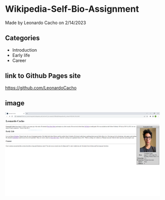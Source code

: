 # Wikipedia-Self-Bio-Assignment

Made by Leonardo Cacho on 2/14/2023

## Categories
* Introduction
* Early life
* Career
## link to Github Pages site
https://github.com/LeonardoCacho
## image
![picture](webpage.png)
